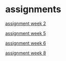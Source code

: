 # assignments

[assignment week 2](https://github.com/Dimitri98/assigments/blob/master/Assignment_week_2%20(3).ipynb)

[assignment week 5](https://github.com/Dimitri98/assigments/blob/master/Assignment_week_5%20programming%20totaal%20versie.ipynb)

[assignment week 6](https://github.com/Dimitri98/assigments/blob/master/assignment4%20week%206.ipynb)

[assignment week 8](https://github.com/Dimitri98/assigments/blob/master/assignment%205%20programming%20week%208%20Readme.ipynb)
